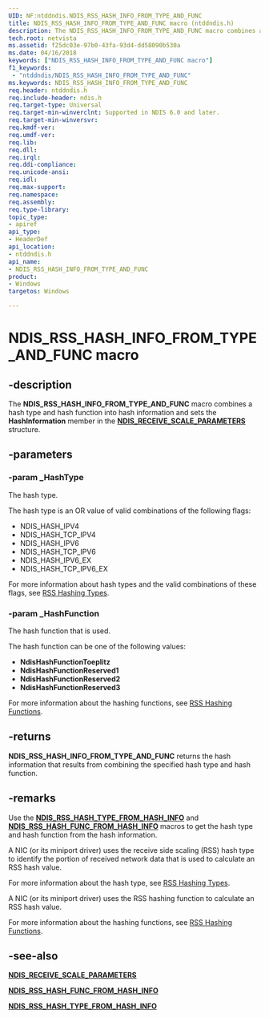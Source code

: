 ```yaml
---
UID: NF:ntddndis.NDIS_RSS_HASH_INFO_FROM_TYPE_AND_FUNC
title: NDIS_RSS_HASH_INFO_FROM_TYPE_AND_FUNC macro (ntddndis.h)
description: The NDIS_RSS_HASH_INFO_FROM_TYPE_AND_FUNC macro combines a hash type and hash function into hash information and sets the HashInformation member in the NDIS_RECEIVE_SCALE_PARAMETERS structure.
tech.root: netvista
ms.assetid: f25dc03e-97b0-43fa-93d4-dd58090b530a
ms.date: 04/16/2018
keywords: ["NDIS_RSS_HASH_INFO_FROM_TYPE_AND_FUNC macro"]
f1_keywords:
 - "ntddndis/NDIS_RSS_HASH_INFO_FROM_TYPE_AND_FUNC"
ms.keywords: NDIS_RSS_HASH_INFO_FROM_TYPE_AND_FUNC
req.header: ntddndis.h
req.include-header: ndis.h
req.target-type: Universal
req.target-min-winverclnt: Supported in NDIS 6.0 and later.
req.target-min-winversvr:
req.kmdf-ver:
req.umdf-ver:
req.lib:
req.dll:
req.irql: 
req.ddi-compliance:
req.unicode-ansi:
req.idl:
req.max-support:
req.namespace:
req.assembly:
req.type-library: 
topic_type: 
- apiref
api_type: 
- HeaderDef
api_location: 
- ntddndis.h
api_name: 
- NDIS_RSS_HASH_INFO_FROM_TYPE_AND_FUNC
product:
- Windows
targetos: Windows

---
```


# NDIS_RSS_HASH_INFO_FROM_TYPE_AND_FUNC macro


## -description

The **NDIS_RSS_HASH_INFO_FROM_TYPE_AND_FUNC** macro combines a hash type and hash function into hash information and sets the **HashInformation** member in the [**NDIS_RECEIVE_SCALE_PARAMETERS**](ns-ntddndis-_ndis_receive_scale_parameters.md) structure.

## -parameters

### -param _HashType

The hash type.

The hash type is an OR value of valid combinations of the following flags:

- NDIS_HASH_IPV4
- NDIS_HASH_TCP_IPV4
- NDIS_HASH_IPV6
- NDIS_HASH_TCP_IPV6
- NDIS_HASH_IPV6_EX
- NDIS_HASH_TCP_IPV6_EX

For more information about hash types and the valid combinations of these flags, see [RSS Hashing Types](https://docs.microsoft.com/windows-hardware/drivers/network/rss-hashing-types).

### -param _HashFunction

The hash function that is used.

The hash function can be one of the following values:

- **NdisHashFunctionToeplitz**
- **NdisHashFunctionReserved1**
- **NdisHashFunctionReserved2**
- **NdisHashFunctionReserved3**

For more information about the hashing functions, see [RSS Hashing Functions](https://docs.microsoft.com/windows-hardware/drivers/network/rss-hashing-functions).

## -returns

**NDIS_RSS_HASH_INFO_FROM_TYPE_AND_FUNC** returns the hash information that results from combining the specified hash type and hash function.

## -remarks

Use the [**NDIS_RSS_HASH_TYPE_FROM_HASH_INFO**](nf-ntddndis-ndis_rss_hash_type_from_hash_info.md) and [**NDIS_RSS_HASH_FUNC_FROM_HASH_INFO**](nf-ntddndis-ndis_rss_hash_func_from_hash_info.md) macros to get the hash type and hash function from the hash information.

A NIC (or its miniport driver) uses the receive side scaling (RSS) hash type to identify the portion of received network data that is used to calculate an RSS hash value.

For more information about the hash type, see [RSS Hashing Types](https://docs.microsoft.com/windows-hardware/drivers/network/rss-hashing-types).

A NIC (or its miniport driver) uses the RSS hashing function to calculate an RSS hash value.

For more information about the hashing functions, see [RSS Hashing Functions](https://docs.microsoft.com/windows-hardware/drivers/network/rss-hashing-functions).

## -see-also

[**NDIS_RECEIVE_SCALE_PARAMETERS**](ns-ntddndis-_ndis_receive_scale_parameters.md)

[**NDIS_RSS_HASH_FUNC_FROM_HASH_INFO**](nf-ntddndis-ndis_rss_hash_func_from_hash_info.md)

[**NDIS_RSS_HASH_TYPE_FROM_HASH_INFO**](nf-ntddndis-ndis_rss_hash_type_from_hash_info.md)
